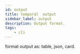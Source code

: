 ```yaml
---
id: output
title: temporal  output
sidebar_label: output
description: Output format.
tags:
    - cli
---
```


format output as: table, json, card.
